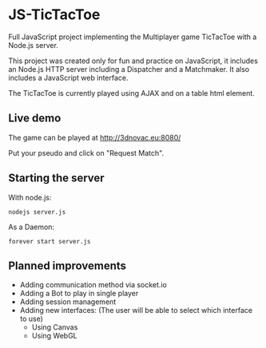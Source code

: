 JS-TicTacToe
============

Full JavaScript project implementing the Multiplayer game TicTacToe with a Node.js server.

This project was created only for fun and practice on JavaScript, it includes an Node.js HTTP server including a Dispatcher and a Matchmaker. It also includes a JavaScript web interface.

The TicTacToe is currently played using AJAX and on a table html element.


Live demo
---------
The game can be played at http://3dnovac.eu:8080/

Put your pseudo and click on "Request Match".


Starting the server
-------------------

With node.js:

    nodejs server.js

As a Daemon:

    forever start server.js


Planned improvements
--------------------

- Adding communication method via socket.io
- Adding a Bot to play in single player
- Adding session management
- Adding new interfaces: (The user will be able to select which interface to use)
    - Using Canvas
    - Using WebGL
